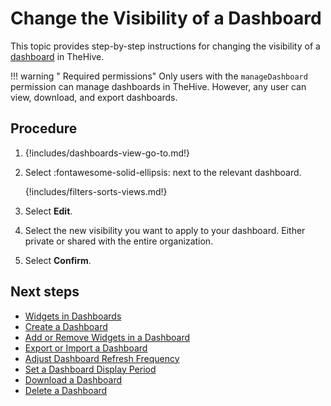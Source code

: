 # Change the Visibility of a Dashboard

This topic provides step-by-step instructions for changing the visibility of a [dashboard](about-dashboards.md) in TheHive.

!!! warning "<!-- md:version 5.4 --> Required permissions"
    Only users with the `manageDashboard` permission can manage dashboards in TheHive. However, any user can view, download, and export dashboards.

<h2>Procedure</h2>

1. {!includes/dashboards-view-go-to.md!}

2. Select :fontawesome-solid-ellipsis: next to the relevant dashboard.

    {!includes/filters-sorts-views.md!}

3. Select **Edit**.

4. Select the new visibility you want to apply to your dashboard. Either private or shared with the entire organization.

5. Select **Confirm**.

<h2>Next steps</h2>

* [Widgets in Dashboards](widgets-dashboards.md)
* [Create a Dashboard](create-a-dashboard.md)
* [Add or Remove Widgets in a Dashboard](add-remove-widgets-dashboard.md)
* [Export or Import a Dashboard](export-import-a-dashboard.md)
* [Adjust Dashboard Refresh Frequency](adjust-dashboard-refresh-frequency.md)
* [Set a Dashboard Display Period](set-dashboard-display-period.md)
* [Download a Dashboard](download-a-dashboard.md)
* [Delete a Dashboard](delete-a-dashboard.md)